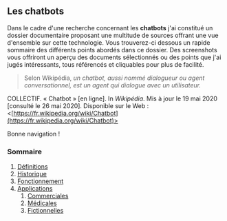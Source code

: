 ## Les chatbots

Dans le cadre d'une recherche concernant les **chatbots** j'ai constitué un dossier documentaire proposant une multitude de sources offrant une vue d'ensemble sur cette technologie. Vous trouverez-ci dessous un rapide sommaire des différents points abordés dans ce dossier. Des screenshots vous offriront un aperçu des documents sélectionnés ou des points que j'ai jugés intéressants, tous référencés et cliquables pour plus de facilité.

> Selon Wikipédia, *un chatbot, aussi nommé dialogueur ou agent conversationnel, est un agent qui dialogue avec un utilisateur.*

COLLECTIF. « Chatbot » [en ligne]. In *Wikipédia*. Mis à jour le 19 mai 2020 [consulté le 26 mai 2020]. Disponible sur le Web : <[https://fr.wikipedia.org/wiki/Chatbot](https://fr.wikipedia.org/wiki/Chatbot)>

Bonne navigation !

### Sommaire

1. [Définitions](definitions.md)
2. [Historique](historique.md)
3. [Fonctionnement](fonctionnement.md)
4. [Applications](applications.md)
      1. [Commerciales](acommerciales.md)
      2. [Médicales](amedicales.md)
      3. [Fictionnelles](afictions.md)

